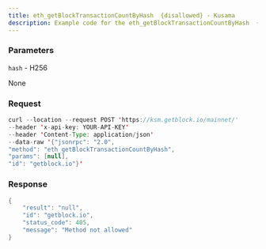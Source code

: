 ```yaml
---
title: eth_getBlockTransactionCountByHash  {disallowed} - Kusama
description: Example code for the eth_getBlockTransactionCountByHash  {disallowed} json-rpc method. Сomplete guide on how to use eth_getBlockTransactionCountByHash  {disallowed} json-rpc in GetBlock.io Web3 documentation.
---
```


### Parameters


`hash` - H256

None

### Request

``` java
curl --location --request POST 'https://ksm.getblock.io/mainnet/' 
--header 'x-api-key: YOUR-API-KEY' 
--header 'Content-Type: application/json' 
--data-raw '{"jsonrpc": "2.0",
"method": "eth_getBlockTransactionCountByHash",
"params": [null],
"id": "getblock.io"}'
```

###  Response

``` java
{
    "result": "null",
    "id": "getblock.io",
    "status_code": 405,
    "message": "Method not allowed"
}
```

